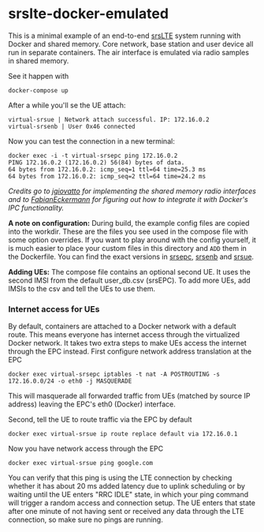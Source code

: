# srslte-docker-emulated

This is a minimal example of an end-to-end [srsLTE] system running with Docker
and shared memory. Core network, base station and user device all run in
separate containers. The air interface is emulated via radio samples in shared
memory.

See it happen with

    docker-compose up

After a while you'll se the UE attach:

    virtual-srsue | Network attach successful. IP: 172.16.0.2
    virtual-srsenb | User 0x46 connected

Now you can test the connection in a new terminal:

    docker exec -i -t virtual-srsepc ping 172.16.0.2
    PING 172.16.0.2 (172.16.0.2) 56(84) bytes of data.
    64 bytes from 172.16.0.2: icmp_seq=1 ttl=64 time=25.3 ms
    64 bytes from 172.16.0.2: icmp_seq=2 ttl=64 time=24.2 ms

*Credits go to [jgiovatto] for implementing the shared memory radio interfaces
and to [FabianEckermann] for figuring out how to integrate it with Docker's IPC
functionality.*

[srsLTE]: https://github.com/srsLTE/srsLTE
[jgiovatto]: https://github.com/jgiovatto
[FabianEckermann]: https://github.com/FabianEckermann

**A note on configuration:** During build, the example config files are copied
into the workdir. These are the files you see used in the compose file with some
option overrides. If you want to play around with the config yourself, it is
much easier to place your custom files in this directory and `ADD` them in the
Dockerfile. You can find the exact versions in [srsepc], [srsenb] and [srsue].

[srsepc]: https://github.com/jgiovatto/srsLTE/tree/5d82f19988bc148d7f4cec7a0f29184375a64b40/srsepc
[srsenb]: https://github.com/jgiovatto/srsLTE/tree/5d82f19988bc148d7f4cec7a0f29184375a64b40/srsenb
[srsue]: https://github.com/jgiovatto/srsLTE/tree/5d82f19988bc148d7f4cec7a0f29184375a64b40/srsue

**Adding UEs:** The compose file contains an optional second UE. It uses the
second IMSI from the default user_db.csv (srsEPC). To add more UEs, add IMSIs to
the csv and tell the UEs to use them.

### Internet access for UEs

By default, containers are attached to a Docker network with a default
route. This means everyone has internet access through the virtualized Docker
network. It takes two extra steps to make UEs access the internet through the
EPC instead. First configure network address translation at the EPC

    docker exec virtual-srsepc iptables -t nat -A POSTROUTING -s 172.16.0.0/24 -o eth0 -j MASQUERADE

This will masquerade all forwarded traffic from UEs (matched by source IP
address) leaving the EPC's eth0 (Docker) interface.

Second, tell the UE to route traffic via the EPC by default

    docker exec virtual-srsue ip route replace default via 172.16.0.1

Now you have network access through the EPC

    docker exec virtual-srsue ping google.com

You can verify that this ping is using the LTE connection by checking whether
it has about 20 ms added latency due to uplink scheduling or by waiting until
the UE enters "RRC IDLE" state, in which your ping command will trigger a
random access and connection setup. The UE enters that state after one minute
of not having sent or received any data through the LTE connection, so make
sure no pings are running.
